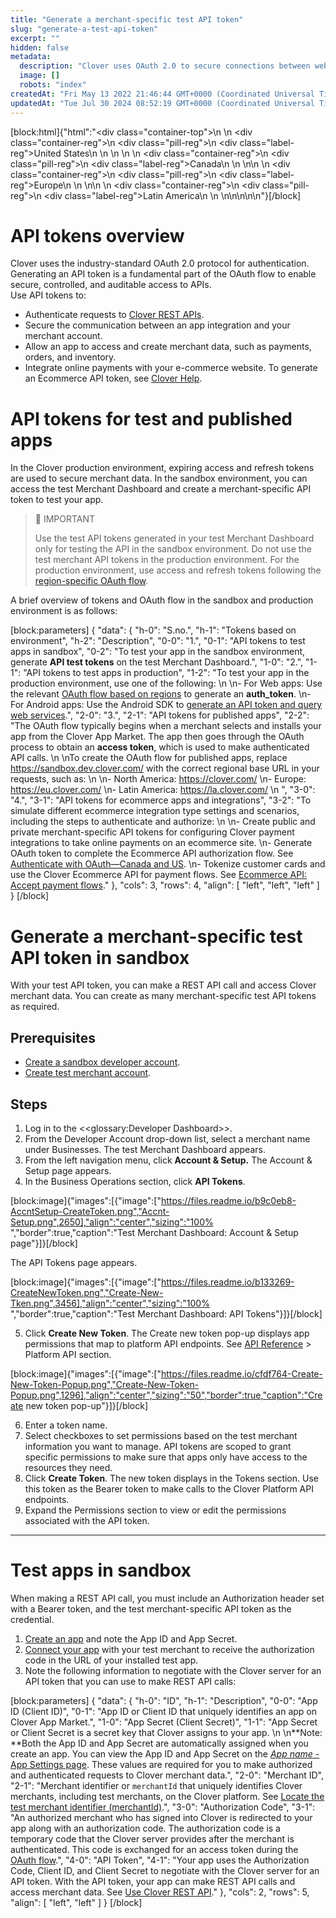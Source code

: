 ```yaml
---
title: "Generate a merchant-specific test API token"
slug: "generate-a-test-api-token"
excerpt: ""
hidden: false
metadata: 
  description: "Clover uses OAuth 2.0 to secure connections between web apps and merchant information, requiring API tokens for access. Learn about generating API tokens for sandbox and production environments."
  image: []
  robots: "index"
createdAt: "Fri May 13 2022 21:46:44 GMT+0000 (Coordinated Universal Time)"
updatedAt: "Tue Jul 30 2024 08:52:19 GMT+0000 (Coordinated Universal Time)"
---
```

<meta name= "description" content= "Clover uses OAuth 2.0 to secure connections between web apps and merchant information, requiring API tokens for access. Learn about generating API tokens for sandbox and production environments.">

[block:html]{"html":"<div class=\"container-top\">\n  <!--United States-->\n  <div class=\"container-reg\">\n    <div class=\"pill-reg\">\n      <div class=\"label-reg\">United States</div>\n    </div>\n  </div>\n  \n  <!--Canada-->\n  <div class=\"container-reg\">\n    <div class=\"pill-reg\">\n      <div class=\"label-reg\">Canada</div>\n    </div>\n  </div>\n\n  <!--Europe-->\n  <div class=\"container-reg\">\n    <div class=\"pill-reg\">\n      <div class=\"label-reg\">Europe</div>\n    </div>\n  </div>\n\n  <!--Latin America-->\n  <div class=\"container-reg\">\n    <div class=\"pill-reg\">\n      <div class=\"label-reg\">Latin America</div>\n    </div>\n  </div>\n</div>\n\n\n<!--Css-->\n<style>\n.container-top {\n  top: -15px;\n  position: relative;\n  margin-bottom: -5px;\n}\n\n.container-reg {\n  align-items: center;\n  min-width: auto; \n  width: fit-content;\n  text-align: left;\n  overflow: auto;\n  display: inline-block; \n}\n\n/*Pill format REG*/\n.pill-reg {\n  background: #44BB44;\n  border: .5px solid #44BB44;\n  margin-left: 5px;\n  overflow: auto;\n  display: flex; \n  justify-content: center; \n  align-items: center; \n  border-radius: 10px;\n  height: 1.8rem;\n  margin-top: 10px;\n  margin-bottom: 1.5px; \n  padding: 0 10px; \n}\n\n/*Text FORMAT inside REG pills */\n.pill-reg .label-reg, \n.pill-reg__addon .label-reg \n{\n  font-style: normal;\n  font-weight: normal;\n  font-size: 12px;\n  color: #fff;\n  vertical-align: middle;\n  margin: 0;\n  padding: 0 5px;\n}\n</style>"}[/block]

# API tokens overview

Clover uses the industry-standard OAuth 2.0 protocol for authentication. Generating an API token is a fundamental part of the OAuth flow to enable secure, controlled, and auditable access to APIs.  
Use API tokens to:

- Authenticate requests to [Clover REST APIs](https://docs.clover.com/docs/clover-development-basics-web-app).
- Secure the communication between an app integration and your merchant account.
- Allow an app to access and create merchant data, such as payments, orders, and inventory. 
- Integrate online payments with your e-commerce website. To generate an Ecommerce API token, see [Clover Help](https://www.clover.com/en-US/help/ecomm-api-token).

# API tokens for test and published apps

In the Clover production environment, expiring access and refresh tokens are used to secure merchant data. In the sandbox environment, you can access the test Merchant Dashboard and create a merchant-specific API token to test your app.

> 🚧 IMPORTANT
> 
> Use the test API tokens generated in your test Merchant Dashboard only for testing the API in the sandbox environment. Do not use the test merchant API tokens in the production environment. For the production environment, use access and refresh tokens following the [region-specific OAuth flow](https://docs.clover.com/docs/oauth-flows-in-clover).

A brief overview of tokens and OAuth flow in the sandbox and production environment is as follows:

[block:parameters]
{
  "data": {
    "h-0": "S.no.",
    "h-1": "Tokens based on environment",
    "h-2": "Description",
    "0-0": "1.",
    "0-1": "API tokens to test apps in sandbox",
    "0-2": "To test your app in the sandbox environment, generate **API test tokens** on the test Merchant Dashboard.",
    "1-0": "2.",
    "1-1": "API tokens to test apps in production",
    "1-2": "To test your app in the production environment, use one of the following:  \n  \n- For Web apps: Use the relevant [OAuth flow based on regions](https://docs.clover.com/docs/oauth-flows-in-clover#oauth-flows-based-on-regions)  to generate an **auth_token**.  \n- For Android apps: Use the Android SDK to [generate an API token and query web services](doc:query-web-services).",
    "2-0": "3.",
    "2-1": "API tokens for published apps",
    "2-2": "The OAuth flow typically begins when a merchant selects and installs your app from the Clover App Market. The app then goes through the OAuth process to obtain an **access token**, which is used to make authenticated API calls.  \n  \nTo create the OAuth flow for published apps, replace <https://sandbox.dev.clover.com/> with the correct regional base URL in your requests, such as:  \n  \n- North America: <https://clover.com/>  \n- Europe: <https://eu.clover.com/>  \n- Latin America: <https://la.clover.com/>  \n  <!--Source: https://docs.clover.com/docs/using-oauth-20#oauth-in-sandbox-versus-production-environment -->",
    "3-0": "4.",
    "3-1": "API tokens for ecommerce apps and integrations",
    "3-2": "To simulate different ecommerce integration type settings and scenarios, including the steps to authenticate and authorize:  \n  \n- Create public and private merchant-specific API tokens for configuring Clover payment integrations to take online payments on an ecommerce site.  \n- Generate OAuth token to complete the Ecommerce API authorization flow. See [Authenticate with OAuth—Canada and US](https://docs.clover.com/docs/use-oauth).  \n- Tokenize customer cards and use the Clover Ecommerce API for payment flows. See [Ecommerce API: Accept payment flows](https://docs.clover.com/docs/ecommerce-api-payments-flow)."
  },
  "cols": 3,
  "rows": 4,
  "align": [
    "left",
    "left",
    "left"
  ]
}
[/block]


# Generate a merchant-specific test API token in sandbox

With your test API token, you can make a REST API call and access Clover merchant data. You can create as many merchant-specific test API tokens as required.

## Prerequisites

- [Create a sandbox developer account](https://docs.clover.com/docs/create-a-sandbox-account).
- [Create test merchant account](https://docs.clover.com/docs/use-test-merchants-dashboard).

## Steps

1. Log in to the <<glossary:Developer Dashboard>>.
2. From the Developer Account drop-down list, select a merchant name under Businesses. The test Merchant Dashboard appears.
3. From the left navigation menu, click **Account & Setup.** The Account & Setup page appears.
4. In the Business Operations section, click **API Tokens**.

[block:image]{"images":[{"image":["https://files.readme.io/b9c0eb8-AccntSetup-CreateToken.png","Accnt-Setup.png",2650],"align":"center","sizing":"100% ","border":true,"caption":"Test Merchant Dashboard: Account & Setup page"}]}[/block]

The API Tokens page appears.

[block:image]{"images":[{"image":["https://files.readme.io/b133269-CreateNewToken.png","Create-New-Tken.png",3456],"align":"center","sizing":"100% ","border":true,"caption":"Test Merchant Dashboard: API Tokens"}]}[/block]

5. Click **Create New Token**. The Create new token pop-up displays app permissions that map to platform API endpoints. See [API Reference](https://docs.clover.com/reference/api-reference-overview) > Platform API section.

[block:image]{"images":[{"image":["https://files.readme.io/cfdf764-Create-New-Token-Popup.png","Create-New-Token-Popup.png",1296],"align":"center","sizing":"50","border":true,"caption":"Create new token pop-up"}]}[/block]

6. Enter a token name.
7. Select checkboxes to set permissions based on the test merchant information you want to manage. API tokens are scoped to grant specific permissions to make sure that apps only have access to the resources they need. 
8. Click **Create Token**. The new token displays in the Tokens section. Use this token as the Bearer token to make calls to the Clover Platform API endpoints.
9. Expand the Permissions section to view or edit the permissions associated with the API token.

***

# Test apps in sandbox

When making a REST API call, you must include an Authorization header set with a Bearer token, and the test merchant-specific API token as the credential. 

1. [Create an app](https://docs.clover.com/docs/creating-an-app) and note the App ID and App Secret.
2. [Connect your app](https://docs.clover.com/docs/installing-your-app-to-your-test-merchant) with your test merchant to receive the authorization code in the URL of your installed test app.
3. Note the following information to negotiate with the Clover server for an API token that you can use to make REST API calls:

[block:parameters]
{
  "data": {
    "h-0": "ID",
    "h-1": "Description",
    "0-0": "App ID (Client ID)",
    "0-1": "App ID or Client ID that uniquely identifies an app on Clover App Market.",
    "1-0": "App Secret (Client Secret)",
    "1-1": "App Secret or Client Secret is a secret key that Clover assigns to your app.  \n  \n**Note: **Both the App ID and App Secret are automatically assigned when you create an app. You can view the App ID and App Secret on the [_App name_ - App Settings page](https://docs.clover.com/docs/app-settings#access-settings-for-your-app). These values are required for you to make authorized and authenticated requests to Clover merchant data.",
    "2-0": "Merchant ID",
    "2-1": "Merchant identifier or `merchantId` that uniquely identifies Clover merchants, including test merchants, on the Clover platform. See [Locate the test merchant identifier (merchantId)](https://docs.clover.com/docs/merchant-id-and-api-token-for-development#section-locate-your-test-merchant-id).",
    "3-0": "Authorization Code",
    "3-1": "An authorized merchant who has signed into Clover is redirected to your app along with an authorization code. The authorization code is a temporary code that the Clover server provides after the merchant is authenticated. This code is exchanged for an access token during the [OAuth flow](https://docs.clover.com/docs/oauth-flows-in-clover#oauth-flows-based-on-regions).",
    "4-0": "API Token",
    "4-1": "Your app uses the Authorization Code, Client ID, and Client Secret to negotiate with the Clover server for an API token. With the API token, your app can make REST API calls and access merchant data. See [Use Clover REST API](https://docs.clover.com/docs/making-rest-api-calls)."
  },
  "cols": 2,
  "rows": 5,
  "align": [
    "left",
    "left"
  ]
}
[/block]
